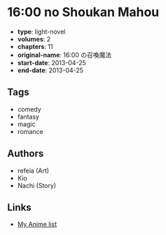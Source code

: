 # 16:00 no Shoukan Mahou

-   **type**: light-novel
-   **volumes**: 2
-   **chapters**: 11
-   **original-name**: 16:00 の召喚魔法
-   **start-date**: 2013-04-25
-   **end-date**: 2013-04-25

## Tags

-   comedy
-   fantasy
-   magic
-   romance

## Authors

-   refeia (Art)
-   Kio
-   Nachi (Story)

## Links

-   [My Anime list](https://myanimelist.net/manga/55827/16_00_no_Shoukan_Mahou)
